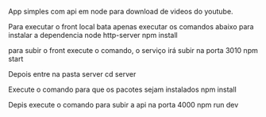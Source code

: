 App simples com api em node para download de videos do youtube.

Para executar o front local bata apenas executar os comandos abaixo para instalar a dependencia node http-server
npm install

para subir o front execute o comando, o serviço irá subir na porta 3010
npm start

Depois entre na pasta server
cd server

Execute o comando para que os pacotes sejam instalados
npm install

Depis execute o comando para subir a api na porta 4000
npm run dev 